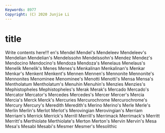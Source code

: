 ```yaml
---
Keywords: 8977
Copyright: (C) 2020 Junjie Li
---
```


# title

Write contents here!!!
en's 
Mendel 
Mendel's 
Mendeleev 
Mendeleev's 
Mendelian 
Mendelian's 
Mendelssohn 
Mendelssohn's 
Mendez
Mendez's 
Mendocino 
Mendocino's 
Mendoza 
Mendoza's 
Menelaus 
Menelaus's 
Menelik 
Menelik's 
Menes
Menes's 
Menkalinan 
Menkalinan's 
Menkar 
Menkar's 
Menkent 
Menkent's 
Mennen 
Mennen's 
Mennonite
Mennonite's 
Mennonites 
Menominee 
Menominee's 
Menotti 
Menotti's 
Mensa 
Mensa's 
Mentholatum 
Mentholatum's
Menuhin 
Menuhin's 
Menzies 
Menzies's 
Mephistopheles 
Mephistopheles's 
Merak 
Merak's 
Mercado 
Mercado's
Mercator 
Mercator's 
Mercedes 
Mercedes's 
Mercer 
Mercer's 
Mercia 
Mercia's 
Merck 
Merck's
Mercuries 
Mercurochrome 
Mercurochrome's 
Mercury 
Mercury's 
Meredith 
Meredith's 
Merino 
Merino's 
Merle
Merle's 
Merlin 
Merlin's 
Merlot 
Merlot's 
Merovingian 
Merovingian's 
Merriam 
Merriam's 
Merrick
Merrick's 
Merrill 
Merrill's 
Merrimack 
Merrimack's 
Merritt 
Merritt's 
Merthiolate 
Merthiolate's 
Merton
Merton's 
Mervin 
Mervin's 
Mesa 
Mesa's 
Mesabi 
Mesabi's 
Mesmer 
Mesmer's 
Mesolithic
